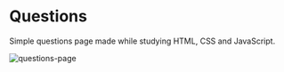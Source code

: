 # Questions
 Simple questions page made while studying HTML, CSS and JavaScript.

![questions-page](https://user-images.githubusercontent.com/71052352/168403713-9210d571-f6c9-41fb-a86c-7b3855a66b40.gif)
